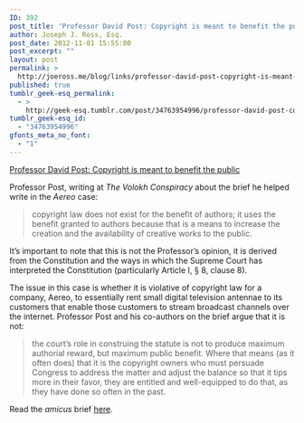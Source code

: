 ```yaml
---
ID: 392
post_title: 'Professor David Post: Copyright is meant to benefit the public'
author: Joseph J. Ross, Esq.
post_date: 2012-11-01 15:55:00
post_excerpt: ""
layout: post
permalink: >
  http://joeross.me/blog/links/professor-david-post-copyright-is-meant-to/
published: true
tumblr_geek-esq_permalink:
  - >
    http://geek-esq.tumblr.com/post/34763954996/professor-david-post-copyright-is-meant-to
tumblr_geek-esq_id:
  - "34763954996"
gfonts_meta_no_font:
  - "1"
---
```

<a href='http://www.volokh.com/2012/10/27/amicus-brief-in-very-interesting-aereo-case-in-the-2d-circuit/'>Professor David Post: Copyright is meant to benefit the public</a><div class="link_description"><p>Professor Post, writing at <em>The Volokh Conspiracy</em> about the brief he helped write in the <em>Aereo</em> case:</p>

<blockquote>
  <p>copyright law does not exist for the benefit of authors; it uses the benefit granted to authors because that is a means to increase the creation and the availability of creative works to the public.</p>
</blockquote>

<p>It&#8217;s important to note that this is not the Professor&#8217;s opinion, it is derived from the Constitution and the ways in which the Supreme Court has interpreted the Constitution (particularly Article I, § 8, clause 8).</p>

<p>The issue in this case is whether it is violative of copyright law for a company, Aereo, to essentially rent small digital television antennae  to its customers that enable those customers to stream broadcast channels over the internet. Professor Post and his co-authors on the brief argue that it is not:</p>

<blockquote>
  <p>the court’s role in construing the statute is not to produce maximum authorial reward, but maximum public benefit. Where that means (as it often does) that it is the copyright owners who must persuade Congress to address the matter and adjust the balance so that it tips more in their favor, they are entitled and well-equipped to do that, as they have done so often in the past.</p>
</blockquote>

<p>Read the <em>amicus</em> brief <a href="http://www.scribd.com/doc/111298508/10-26-12-Brief-of-Amici-Curiae-in-Support-of-Aereo" target="_blank">here</a>.</p></div>